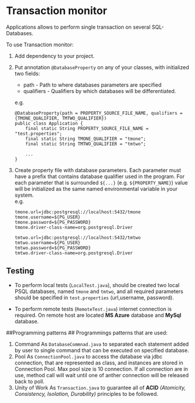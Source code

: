 # Transaction monitor #

Applications allows to perform single transaction on several SQL-Databases.

To use Transaction monitor:
1. Add dependency to your project.
2. Put annotation `@DatabaseProperty` on any of your classes, with initialized two fields:
    - path - Path to where databases parameters are specified
    - qualifiers - Qualifiers by which databases will be differentiated.
     
    e.g.
    ```
    @DatabaseProperty(path = PROPERTY_SOURCE_FILE_NAME, qualifiers = {TMONE_QUALIFIER, TMTWO_QUALIFIER})
    public class Application {
        final static String PROPERTY_SOURCE_FILE_NAME = "test.properties";
        final static String TMONE_QUALIFIER = "tmone";
        final static String TMTWO_QUALIFIER = "tmtwo";
        
        ...
    }
    ``` 
3. Create property file with database parameters. Each parameter must have a prefix that contains database qualifier used in the program. For each parameter that is surrounded ``${...}`` (e.g. ``${PROPERTY_NAME}``) value will be initialized as the same named environmental variable in your system.  
    e.g.
    ```
    tmone.url=jdbc:postgresql://localhost:5432/tmone
    tmone.username=${PG_USER}
    tmone.password=${PG_PASSWORD}
    tmone.driver-class-name=org.postgresql.Driver
                
    tmtwo.url=jdbc:postgresql://localhost:5432/tmtwo
    tmtwo.username=${PG_USER}
    tmtwo.password=${PG_PASSWORD}
    tmtwo.driver-class-name=org.postgresql.Driver
    ```
    
    
## Testing ##    
- To perform local tests (`LocalTest.java`), should be created two local PSQL databases, named `tmone` and `tmtwo`, and all required parameters should be specified in `test.properties` (url,username, password).

- To perform remote tests (`RemoteTest.java`) internet connection is required. On remote host are located **MS Azure** database and **MySql** database.

##Programming patterns ##
Programmings patterns that are used:
1. Command
    As ``DatabaseCommnad.java`` to separated each statement added by user to single command that can be executed on specified database.
2. Pool
    As ``ConnectionPool.java`` to access the database via jdbc connection, that are represented as class, and instances are stored in Connection Pool. Max pool size is 10 connection. If all connection are in use, method call will wait until one of anther connection will be released back to poll.
3. Unity of Work
    As ``Transaction.java`` to guarantee all of **ACID** *(Atomicity, Consistency, Isolation, Durability)* principles to be followed. 